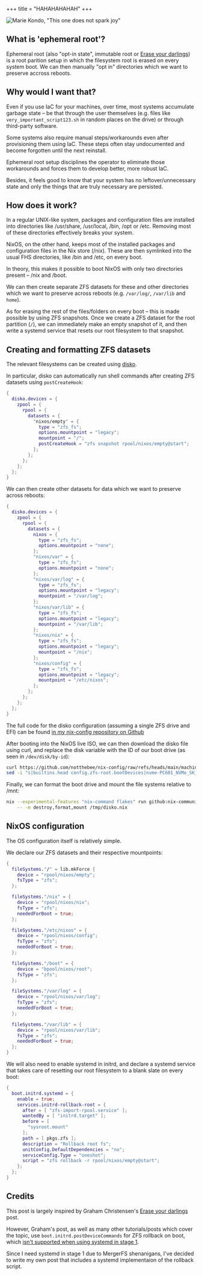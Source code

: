+++
title = "HAHAHAHAHAH"
+++

![Marie Kondo, "This one does not spark joy"](images/sparkjoy.jpg)

## What is 'ephemeral root'?

Ephemeral root (also "opt-in state", immutable root or
[Erase your darlings](https://grahamc.com/blog/erase-your-darlings/))
is a root parition setup in which the filesystem root is erased on
every system boot.
We can then manually "opt in" directories which we want to preserve accross reboots.

## Why would I want that?

Even if you use IaC for your machines, over time, most systems accumulate
garbage state – be that through the user themselves (e.g. files like
`very_important_script123.sh` in random places on the drive) or through
third-party software.

Some systems also require manual steps/workarounds even after provisioning them
using IaC. These steps often stay undocumented and become forgotten until the
next reinstall.

Ephemeral root setup disciplines the operator to eliminate those workarounds and
forces them to develop better, more robust IaC.

Besides, it feels good to know that your system has no leftover/unnecessary state
and only the things that are truly necessary are persisted.

## How does it work?

In a regular UNIX-like system, packages and configuration files are installed
into directories like /usr/share, /usr/local, /bin, /opt or /etc.
Removing most of these directories effectively breaks your system.

NixOS, on the other hand, keeps most of the installed packages and configuration
files in the Nix store (/nix). These are then symlinked into the usual
FHS directories, like /bin and /etc, on every boot.

In theory, this makes it possible to boot NixOS with only two
directories present – /nix and /boot.

We can then create separate ZFS datasets for these and other
directories which we want to preserve across reboots
(e.g. `/var/log/`, `/var/lib` and `home`).

As for erasing the rest of the files/folders on every boot –
this is made possible by using ZFS snapshots. Once we create a
ZFS dataset for the root partition (`/`), we can immediately
make an empty snapshot of it, and then write a systemd service
that resets our root filesystem to that snapshot.

## Creating and formatting ZFS datasets

The relevant filesystems can be created using [disko](https://github.com/nix-community/disko).

In particular, disko can automatically run shell commands after creating ZFS
datasets using `postCreateHook`:

```nix
{
  disko.devices = {
    zpool = {
      rpool = {
        datasets = {
          "nixos/empty" = {
            type = "zfs_fs";
            options.mountpoint = "legacy";
            mountpoint = "/";
            postCreateHook = "zfs snapshot rpool/nixos/empty@start";
          };
        };
      };
    };
  };
}
```

We can then create other datasets for data which we want to preserve across reboots:

```nix
{
  disko.devices = {
    zpool = {
      rpool = {
        datasets = {
          nixos = {
            type = "zfs_fs";
            options.mountpoint = "none";
          };
          "nixos/var" = {
            type = "zfs_fs";
            options.mountpoint = "none";
          };
          "nixos/var/log" = {
            type = "zfs_fs";
            options.mountpoint = "legacy";
            mountpoint = "/var/log";
          };
          "nixos/var/lib" = {
            type = "zfs_fs";
            options.mountpoint = "legacy";
            mountpoint = "/var/lib";
          };
          "nixos/nix" = {
            type = "zfs_fs";
            options.mountpoint = "legacy";
            mountpoint = "/nix";
          };
          "nixos/config" = {
            type = "zfs_fs";
            options.mountpoint = "legacy";
            mountpoint = "/etc/nixos";
          };
        };
      };
    };
  };
}
```

The full code for the disko configuration (assuming a single ZFS drive and EFI) can be found
[in my nix-config repository on Github](https://github.com/notthebee/nix-config/blob/main/machines/nixos/aria/disko.nix)

After booting into the NixOS live ISO, we can then download the disko file using curl, and replace the disk variable with the ID of our boot drive (as seen in `/dev/disk/by-id`):

```bash
curl https://github.com/notthebee/nix-config/raw/refs/heads/main/machines/nixos/aria/disko.nix -o /tmp/disko.nix
sed -i "s|builtins.head config.zfs-root.bootDevices|nvme-PC601_NVMe_SK_hynix_256GB_AI97N00681CA38E2W|" /tmp/disko.nix
```

Finally, we can format the boot drive and mount the file systems relative to /mnt:

```bash
nix --experimental-features "nix-command flakes" run github:nix-community/disko \
    -- -m destroy,format,mount /tmp/disko.nix
```

## NixOS configuration

The OS configuration itself is relatively simple.

We declare our ZFS datasets and their respective mountpoints:

```nix
{
  fileSystems."/" = lib.mkForce {
    device = "rpool/nixos/empty";
    fsType = "zfs";
  };

  fileSystems."/nix" = {
    device = "rpool/nixos/nix";
    fsType = "zfs";
    neededForBoot = true;
  };

  fileSystems."/etc/nixos" = {
    device = "rpool/nixos/config";
    fsType = "zfs";
    neededForBoot = true;
  };

  fileSystems."/boot" = {
    device = "bpool/nixos/root";
    fsType = "zfs";
  };

  fileSystems."/var/log" = {
    device = "rpool/nixos/var/log";
    fsType = "zfs";
    neededForBoot = true;
  };

  fileSystems."/var/lib" = {
    device = "rpool/nixos/var/lib";
    fsType = "zfs";
    neededForBoot = true;
  };
}
```

We will also need to enable systemd in initrd, and declare a systemd service
that takes care of resetting our root filesystem to a blank slate on every boot:

```nix
{
  boot.initrd.systemd = {
    enable = true;
    services.initrd-rollback-root = {
      after = [ "zfs-import-rpool.service" ];
      wantedBy = [ "initrd.target" ];
      before = [
        "sysroot.mount"
      ];
      path = [ pkgs.zfs ];
      description = "Rollback root fs";
      unitConfig.DefaultDependencies = "no";
      serviceConfig.Type = "oneshot";
      script = "zfs rollback -r rpool/nixos/empty@start";
    };
  };
}
```

## Credits

This post is largely inspired by Graham Christensen's
[Erase your darlings](https://grahamc.com/blog/erase-your-darlings/) post.

However, Graham's post, as well as many other tutorials/posts which cover the topic,
use `boot.initrd.postDeviceCommands` for ZFS rollback on boot,
which [isn't supported when using systemd in stage 1](https://github.com/NixOS/nixpkgs/blob/7046248e4f0acb90b47cc4336203eb810293e147/nixos/modules/system/boot/systemd/initrd.nix#L403).

Since I need systemd in stage 1 due to MergerFS shenanigans,
I've decided to write my own post that includes a systemd implementaion
of the rollback script.
